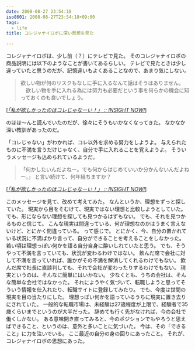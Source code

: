 ```yaml
---
date: 2008-08-27 23:54:18
iso8601: 2008-08-27T23:54:18+09:00
tags:
  - life
title: コレジャナイロボに深い思想を見た

---
```


コレジャナイロボは、少し前（？）にテレビで見た。
そのコレジャナイロボの商品説明には以下のようなことが書いてあるらしい。
テレビで見たときは少し違っていたと思うのだが、記憶違いもよくあることなので、あまり気にしない。

<blockquote cite="http://www.insightnow.jp/article/1911" title="「私が欲しかったのはコレじゃなーい！」 :: INSIGHT NOW!" class="blockquote">
  欲しい物が何のリスクもなしに手に入るなんて話はそうはありません。 　欲しい物を手に入れる為には努力も必要だという事を何らかの機会に知っておくのも良いでしょう。
</blockquote>

<div class="cite">[<cite><a href="http://www.insightnow.jp/article/1911">「私が欲しかったのはコレじゃなーい！」 :: INSIGHT NOW!</a></cite>]</div>

のほほ～んと読んでいたのだが、徐々にそうもいかなくなってきた。
なかなか深い教訓があったのだ。


「コレじゃない」がわかれば、コレ以外を求める努力をしようよ。
与えられたものに不満を言うだけじゃなく、自分で手に入れることを覚えようよ。
そういうメッセージも込められているようだ。

<blockquote cite="http://www.insightnow.jp/article/1911" title="「私が欲しかったのはコレじゃなーい！」 :: INSIGHT NOW!" class="blockquote">
  「何かしたいんだよねー。でも何からはじめていいか分かんないんだよねー。」 と言い続けて、何年経ちますか？
</blockquote>

<div class="cite">[<cite><a href="http://www.insightnow.jp/article/1911">「私が欲しかったのはコレじゃなーい！」 :: INSIGHT NOW!</a></cite>]</div>

このメッセージを見て、改めて考えてみた。
なんというか、理想をずっと探していた。
現実から目をそむけて、現実ではない理想と比較しようとしていた。
でも、形にならない理想を探しても見つかるはずもない。
でも、それを見つかるものと信じて。
こんな現実は間違っている、何が理想なのかはうまく言えないけど、とにかく間違っている。
って感じで。
とにかく、今、自分の置かれている状況に不満ばかり言って、自分ができることを考えることをしなかった。
若い頃は理想っぽい何かを語る自分自身に酔いしれていたと思う。
でも、そうやって不満を言っていても、状況が変わるわけではない。
飲んだ席で会社に対して不満を言っていれば、誰かがその不満を解消してくれるわけでもない。
飲んだ席で社長に直談判しても、それで会社が変わったりするわけでもない。
現実というのは、そんなに簡単にはいかない。
少なくとも、うちの会社は、そんな簡単な会社ではなかった。
それにようやく気づいて、転職しようと思ってそういう情報を仕入れたり、転職サイトに登録してみたり。
でも、今度は世間の現実を目の当たりにした。
理想っぽい何かを語っているうちに現実に置き去りにされていた。
一般的な転職市場は、未経験は27歳程度が上限で、経験者で35歳くらいまでというのが大半だった。
辞めても行く先がなければ、今の会社で働くしかない。
ある意味開き直ってみると、今のポジションでもやろうと思えばできること、というのは、意外と多いことに気づいた。
今は、その「できること」に力を注いでいる。
ここ最近の自分の身の回りにあったこと。
それが、コレジャナイロボの思想にあった。
